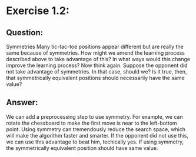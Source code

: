 # Exercise 1.2: 

## Question:
Symmetries Many tic-tac-toe positions appear different but are really the same because of symmetries. How might we amend the learning process described above to take advantage of this? In what ways would this change improve the learning process? Now think again. Suppose the opponent did not take advantage of symmetries. In that case, should we? Is it true, then, that symmetrically equivalent positions should necessarily have the same value?

## Answer:
We can add a preprocessing step to use symmetry. For example, we can rotate the chessboard to make the first move is near to the left-bottom point. Using symmetry can tremendously reduce the search space, which will make the algorithm faster and smarter. If the opponent did not use this, we can use this advantage to beat him, techically yes. If using symmetry, the symmetrically equivalent position should have same value.

